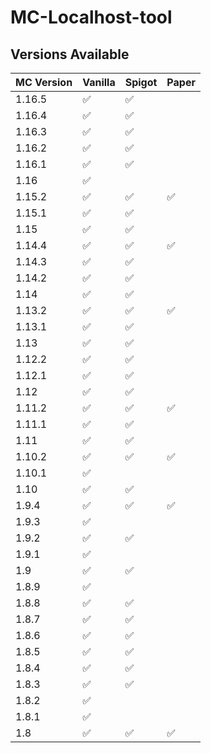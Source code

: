 # MC-Localhost-tool


## Versions Available
|  MC Version | Vanilla | Spigot | Paper |
| ----------- | ------- | ------ | ------|
| 1.16.5      | ✅      |✅|
| 1.16.4      | ✅      |✅|
| 1.16.3      | ✅      |✅|
| 1.16.2      | ✅      |✅|
| 1.16.1      | ✅      |✅|
| 1.16        | ✅      ||
| 1.15.2      | ✅      |✅|✅
| 1.15.1      | ✅      |✅|
| 1.15        | ✅      |✅|
| 1.14.4      | ✅      |✅|✅
| 1.14.3      | ✅      |✅|
| 1.14.2      | ✅      |✅|
| 1.14        | ✅      |✅|
| 1.13.2      | ✅      |✅|✅
| 1.13.1      | ✅      |✅|
| 1.13        | ✅      |✅|
| 1.12.2      | ✅      |✅|
| 1.12.1      | ✅      |✅|
| 1.12        | ✅      |✅|
| 1.11.2      | ✅      |✅|✅
| 1.11.1      | ✅      |✅|
| 1.11        | ✅      |✅|
| 1.10.2      | ✅      |✅|✅
| 1.10.1      | ✅      ||
| 1.10        | ✅      |✅|
| 1.9.4       | ✅      |✅|✅
| 1.9.3       | ✅      | |
| 1.9.2       | ✅      |✅|
| 1.9.1       | ✅      | |
| 1.9         | ✅      |✅|
| 1.8.9       | ✅      | |
| 1.8.8       | ✅      |✅|
| 1.8.7       | ✅      |✅|
| 1.8.6       | ✅      |✅|
| 1.8.5       | ✅      |✅|
| 1.8.4       | ✅      |✅|
| 1.8.3       | ✅      |✅|
| 1.8.2       | ✅      | |
| 1.8.1       | ✅      | |
| 1.8         | ✅      |✅|✅

